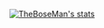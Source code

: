 [![TheBoseMan's stats](https://github-readme-stats.vercel.app/api?username=subhadeep-bose)](https://github.com/anuraghazra/github-readme-stats)

<!---
subhadeep-bose/subhadeep-bose is a ✨ special ✨ repository because its `README.md` (this file) appears on your GitHub profile.
You can click the Preview link to take a look at your changes.
--->
